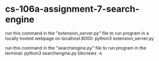 # cs-106a-assignment-7-search-engine

run this command in the "extension_server.py" file to run program in a locally hosted webpage on localhost:8000: 
python3 extension_server.py

run this command in the "searchengine.py" file to run program in the terminal:
python3 searchengine.py bbcnews -s
